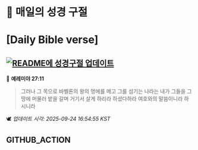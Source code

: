 # 🙏 매일의 성경 구절
# [Daily Bible verse]
## [![README에 성경구절 업데이트](https://github.com/DONGSUKA/first_test/actions/workflows/update-readme-bible.yml/badge.svg)](https://github.com/DONGSUKA/first_test/actions/workflows/update-readme-bible.yml)
<!-- START_BIBLE_VERSE -->
📖 **예레미야 27:11**
> 그러나 그 목으로 바벨론의 왕의 멍에를 메고 그를 섬기는 나라는 내가 그들을 그 땅에 머물러 밭을 갈며 거기서 살게 하리라 하셨다하라 여호와의 말씀이니라 하시니라

🕊️ _업데이트 시각: 2025-09-24 16:54:55 KST_
  <!-- END_BIBLE_VERSE -->
## GITHUB_ACTION
